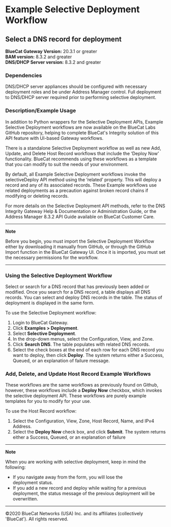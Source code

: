 # **Example Selective Deployment Workflow**
## Select a DNS record for deployment

**BlueCat Gateway Version:** 20.3.1 or greater <br/>
**BAM version:** 8.3.2 and greater <br/>
**DNS/DHCP Server version:** 8.3.2 and greater <br/>

### Dependencies
DNS/DHCP server appliances should be configured with necessary deployment roles and be under Address Manager control. Full deployment to DNS/DHCP server required prior to performing selective deployment. <br/>

### Description/Example Usage
In addition to Python wrappers for the Selective Deployment APIs, Example Selective Deployment workflows are now available on the BlueCat Labs GitHub repository, helping to complete BlueCat's Integrity solution of this API feature with UI-based Gateway workflows.

There is a standalone Selective Deployment workflow as well as new Add, Update, and Delete Host Record workflows that include the ‘Deploy Now’ functionality. BlueCat recommends using these workflows as a template that you can modify to suit the needs of your environment.

By default, all Example Selective Deployment workflows invoke the selectiveDeploy API method using the ‘related’ property. This will deploy a record and any of its associated records. These Example workflows use related deployments as a precaution against broken record chains if modifying or deleting records.  

For more details on the Selective Deployment API methods, refer to the DNS Integrity Gateway Help & Documentation or Administration Guide, or the Address Manager 8.3.2 API Guide available on BlueCat Customer Care.

___
**Note**

Before you begin, you must import the Selective Deployment Workflow either by downloading it manually from GitHub, or through the GitHub Import function in the BlueCat Gateway UI. Once it is imported, you must set the necessary permissions for the workflow.
___

### Using the Selective Deployment Workflow
Select or search for a DNS record that has previously been added or modified. Once you search for a DNS record, a table displays all DNS records. You can select and deploy DNS records in the table. The status of deployment is displayed in the same form.

To use the Selective Deployment workflow:
1. Login to BlueCat Gateway.
2. Click **Examples > Deployment**.
3. Select **Selective Deployment**.
4. In the drop-down menus, select the Configuration, View, and Zone.
5. Click **Search DNS**. The table populates with related DNS records.
6. Select the check boxes at the end of each row for each DNS record you want to deploy, then click **Deploy**. The system returns either a Success, Queued, or an explanation of failure message.

### Add, Delete, and Update Host Record Example Workflows
These workflows are the same workflows as previously found on Github, however, these workflows include a **Deploy Now** checkbox, which invokes the selective deployment API. These workflows are purely example templates for you to modify for your use.

To use the Host Record workflow:
1. Select the Configuration, View, Zone, Host Record, Name, and IPv4 Address.
2. Select the **Deploy Now** check box, and click **Submit**. The system returns either a Success, Queued, or an explanation of failure

___
**Note**

When you are working with selective deployment, keep in mind the following:

* If you navigate away from the form, you will lose the  
  deployment status.
* If you add a new record and deploy while waiting for a 
  previous deployment, the status message of the previous deployment will be overwritten.
___

©2020 BlueCat Networks (USA) Inc. and its affiliates (collectively 'BlueCat'). All rights reserved.
